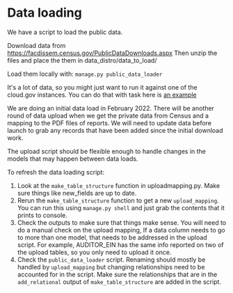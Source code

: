 # Data loading

We have a script to load the public data.

Download data from https://facdissem.census.gov/PublicDataDownloads.aspx
Then unzip the files and place the them in data_distro/data_to_load/

Load them locally with: `manage.py public_data_loader`

It's a lot of data, so you might just want to run it against one of the cloud.gov instances. You can do that with task here is [an example](https://github.com/GSA-TTS/FAC/blob/main/backend/manifests/task-manifest-staging.yaml)


We are doing an initial data load in February 2022. There will be another round of data upload when we get the private data from Census and a mapping to the PDF files of reports. We will need to update data before launch to grab any records that have been added since the initial download work.

The upload script should be flexible enough to handle changes in the models that may happen between data loads.

To refresh the data loading script:
1) Look at the `make_table_structure` function in uploadmapping.py. Make sure things like new_fields are up to date.
2) Rerun the `make_table_structure` function to get a new `upload_mapping`. You can run this using `manage.py shell` and just grab the contents that it prints to console.
3) Check the outputs to make sure that things make sense. You will need to do a manual check on the upload mapping, If a data column needs to go to more than one model, that needs to be addressed in the upload script. For example, AUDITOR_EIN has the same info reported on two of the upload tables, so you only need to upload it once.
4) Check the `public_data_loader` script. Renaming should mostly be handled by `upload_mapping` but changing relationships need to be accounted for in the script. Make sure the relationships that are in the `add_relational` output of `make_table_structure` are added in the script.

